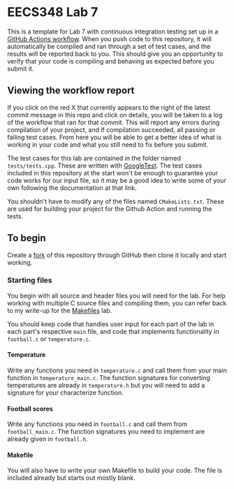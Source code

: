 # EECS348 Lab 7

This is a template for Lab 7 with continuous integration testing set up in a
[GitHub Actions workflow](https://docs.github.com/en/actions/about-github-actions/understanding-github-actions).
When you push code to this repository, it will automatically be compiled and
ran through a set of test cases, and the results will be reported back to you.
This should give you an opportunity to verify that your code is compiling and
behaving as expected before you submit it.

## Viewing the workflow report

If you click on the red X that currently appears to the right of the latest
commit message in this repo and click on details, you will be taken to a log
of the workflow that ran for that commit. This will report any errors during
compilation of your project, and if compilation succeeded, all passing or
failing test cases. From here you will be able to get a better idea of what is
working in your code and what you still need to fix before you submit.

The test cases for this lab are contained in the folder named `tests/tests.cpp`.
These are written with [GoogleTest](https://github.com/google/googletest). The
test cases included in this repository at the start won't be enough to
guarantee your code works for our input file, so it may be a good idea to write
some of your own following the documentation at that link.

You shouldn't have to modify any of the files named `CMakeLists.txt`. These are
used for building your project for the Github Action and running the tests.

## To begin

Create a [fork](https://docs.github.com/en/pull-requests/collaborating-with-pull-requests/working-with-forks/fork-a-repo)
of this repository through GitHub then clone it locally and start working.

### Starting files

You begin with all source and header files you will need for the lab. For help
working with multiple C source files and compiling them, you can refer back to
my write-up for the [Makefiles](https://people.eecs.ku.edu/~h054w684/lab3.html)
lab.

You should keep code that handles user input for each part of the lab in each 
part's respective `main` file, and code that implements functionality in
`football.c` or `temperature.c`.

#### Temperature

Write any functions you need in `temperature.c` and call them from your main
function in `temperature_main.c`. The function signatures for converting
temperatures are already in `temperature.h` but you will need to add a
signature for your characterize function.

#### Football scores

Write any functions you need in `football.c` and call them from
`football_main.c`. The function signatures you need to implement are already
given in `football.h`.

#### Makefile

You will also have to write your own Makefile to build your code. The file is
included already but starts out mostly blank.

<!-- Trigger GitHub Actions -->
